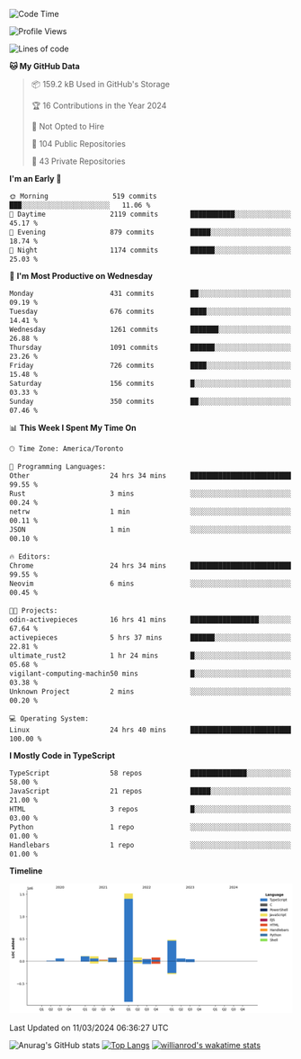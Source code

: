 <!--START_SECTION:waka-->
![Code Time](http://img.shields.io/badge/Code%20Time-1%2C293%20hrs%2052%20mins-blue)

![Profile Views](http://img.shields.io/badge/Profile%20Views-1-blue)

![Lines of code](https://img.shields.io/badge/From%20Hello%20World%20I%27ve%20Written-2.7%20million%20lines%20of%20code-blue)

**🐱 My GitHub Data** 

> 📦 159.2 kB Used in GitHub's Storage 
 > 
> 🏆 16 Contributions in the Year 2024
 > 
> 🚫 Not Opted to Hire
 > 
> 📜 104 Public Repositories 
 > 
> 🔑 43 Private Repositories 
 > 
**I'm an Early 🐤** 

```text
🌞 Morning                519 commits         ███░░░░░░░░░░░░░░░░░░░░░░   11.06 % 
🌆 Daytime                2119 commits        ███████████░░░░░░░░░░░░░░   45.17 % 
🌃 Evening                879 commits         █████░░░░░░░░░░░░░░░░░░░░   18.74 % 
🌙 Night                  1174 commits        ██████░░░░░░░░░░░░░░░░░░░   25.03 % 
```
📅 **I'm Most Productive on Wednesday** 

```text
Monday                   431 commits         ██░░░░░░░░░░░░░░░░░░░░░░░   09.19 % 
Tuesday                  676 commits         ████░░░░░░░░░░░░░░░░░░░░░   14.41 % 
Wednesday                1261 commits        ███████░░░░░░░░░░░░░░░░░░   26.88 % 
Thursday                 1091 commits        ██████░░░░░░░░░░░░░░░░░░░   23.26 % 
Friday                   726 commits         ████░░░░░░░░░░░░░░░░░░░░░   15.48 % 
Saturday                 156 commits         █░░░░░░░░░░░░░░░░░░░░░░░░   03.33 % 
Sunday                   350 commits         ██░░░░░░░░░░░░░░░░░░░░░░░   07.46 % 
```


📊 **This Week I Spent My Time On** 

```text
🕑︎ Time Zone: America/Toronto

💬 Programming Languages: 
Other                    24 hrs 34 mins      █████████████████████████   99.55 % 
Rust                     3 mins              ░░░░░░░░░░░░░░░░░░░░░░░░░   00.24 % 
netrw                    1 min               ░░░░░░░░░░░░░░░░░░░░░░░░░   00.11 % 
JSON                     1 min               ░░░░░░░░░░░░░░░░░░░░░░░░░   00.10 % 

🔥 Editors: 
Chrome                   24 hrs 34 mins      █████████████████████████   99.55 % 
Neovim                   6 mins              ░░░░░░░░░░░░░░░░░░░░░░░░░   00.45 % 

🐱‍💻 Projects: 
odin-activepieces        16 hrs 41 mins      █████████████████░░░░░░░░   67.64 % 
activepieces             5 hrs 37 mins       ██████░░░░░░░░░░░░░░░░░░░   22.81 % 
ultimate_rust2           1 hr 24 mins        █░░░░░░░░░░░░░░░░░░░░░░░░   05.68 % 
vigilant-computing-machin50 mins             █░░░░░░░░░░░░░░░░░░░░░░░░   03.38 % 
Unknown Project          2 mins              ░░░░░░░░░░░░░░░░░░░░░░░░░   00.20 % 

💻 Operating System: 
Linux                    24 hrs 40 mins      █████████████████████████   100.00 % 
```

**I Mostly Code in TypeScript** 

```text
TypeScript               58 repos            ██████████████░░░░░░░░░░░   58.00 % 
JavaScript               21 repos            █████░░░░░░░░░░░░░░░░░░░░   21.00 % 
HTML                     3 repos             █░░░░░░░░░░░░░░░░░░░░░░░░   03.00 % 
Python                   1 repo              ░░░░░░░░░░░░░░░░░░░░░░░░░   01.00 % 
Handlebars               1 repo              ░░░░░░░░░░░░░░░░░░░░░░░░░   01.00 % 
```



**Timeline**

![Lines of Code chart](https://raw.githubusercontent.com/wise-introvert/wise-introvert/master/assets/bar_graph.png)


 Last Updated on 11/03/2024 06:36:27 UTC
<!--END_SECTION:waka-->

![Anurag's GitHub stats](https://github-readme-stats.vercel.app/api?username=wise-introvert&count_private=true&show_icons=true)
[![Top Langs](https://github-readme-stats.vercel.app/api/top-langs/?username=wise-introvert&langs_count=10)](https://github.com/anuraghazra/github-readme-stats)
[![willianrod's wakatime stats](https://github-readme-stats.vercel.app/api/wakatime?username=wiseintrovert)](https://github.com/anuraghazra/github-readme-stats)
